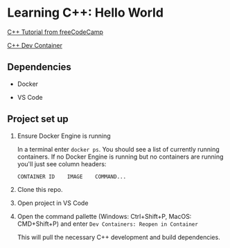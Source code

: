 # Learning C++: Hello World

[C++ Tutorial from freeCodeCamp](https://www.freecodecamp.org/news/how-to-learn-the-c-programming-language/)

[C++ Dev Container](https://github.com/devcontainers/templates/tree/main/src/cpp)

## Dependencies

- Docker

- VS Code

## Project set up

1. Ensure Docker Engine is running

    In a terminal enter `docker ps`. You should see a list of currently running containers. If no Docker Engine is running but no containers are running you'll just see column headers:

    `CONTAINER ID    IMAGE    COMMAND...`

1. Clone this repo.

1. Open project in VS Code

1. Open the command pallette (Windows: Ctrl+Shift+P, MacOS: CMD+Shift+P) and enter `Dev Containers: Reopen in Container`

    This will pull the necessary C++ development and build dependencies.

